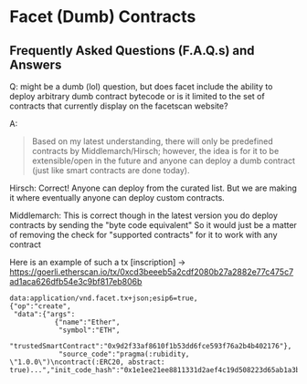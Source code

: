 # Facet (Dumb) Contracts  


## Frequently Asked Questions (F.A.Q.s) and Answers


Q: might be a dumb (lol) question, but does facet include the ability to deploy arbitrary dumb contract bytecode or is it limited to the set of contracts that currently display on the facetscan website?

A: 

> Based on my latest understanding, there will only be predefined contracts by Middlemarch/Hirsch; however, 
> the idea is for it to be extensible/open in the future 
> and anyone can deploy a dumb contract (just like smart contracts are done today).

Hirsch:  Correct!
Anyone can deploy from the curated list. But we are making it where eventually anyone can deploy custom contracts.

Middlemarch:  This is correct though in the latest version you do deploy contracts by sending the "byte code equivalent"  So it would just be a matter of removing the check for "supported contracts" for it to work with any contract

Here is an example of such a tx [inscription] -> https://goerli.etherscan.io/tx/0xcd3beeeb5a2cdf2080b27a2882e77c475c7ad1aca626dfb54e3c9bf817eb806b


```
data:application/vnd.facet.tx+json;esip6=true,
{"op":"create",
 "data":{"args":
           {"name":"Ether",
            "symbol":"ETH",
            "trustedSmartContract":"0x9d2f33af8610f1b53dd6fce593f76a2b4b402176"},
            "source_code":"pragma(:rubidity, \"1.0.0\")\ncontract(:ERC20, abstract: true)...","init_code_hash":"0x1e1ee21ee8811331d2aef4c19d508223d65ab1a3b35f902c78af6c5d37d26582"}}
```



